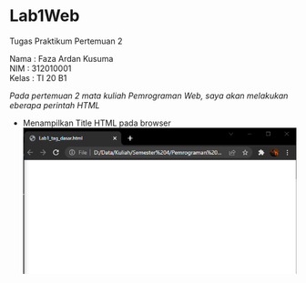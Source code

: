 # Lab1Web
Tugas Praktikum Pertemuan 2

Nama    : Faza Ardan Kusuma <br>
NIM     : 312010001<br>
Kelas   : TI 20 B1

*Pada pertemuan 2 mata kuliah Pemrograman Web, saya akan melakukan eberapa perintah HTML*

- Menampilkan Title HTML pada browser<br>
![Gambar Title HTML Dasar](Pic/lab1tagdasar.png)


